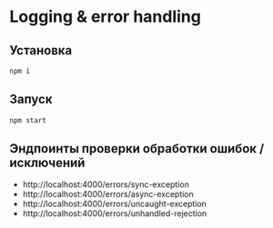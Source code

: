 # Logging & error handling

## Установка

```bash
npm i
```

## Запуск

```bash
npm start
```

## Эндпоинты проверки обработки ошибок / исключений

- http://localhost:4000/errors/sync-exception
- http://localhost:4000/errors/async-exception
- http://localhost:4000/errors/uncaught-exception
- http://localhost:4000/errors/unhandled-rejection
